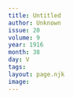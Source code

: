 ```yaml
---
title: Untitled
author: Unknown
issue: 20
volume: 9
year: 1916
month: 38
day: V
tags:
layout: page.njk
image:
---
```



